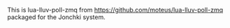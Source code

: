 This is lua-lluv-poll-zmq from https://github.com/moteus/lua-lluv-poll-zmq packaged for the Jonchki system.
